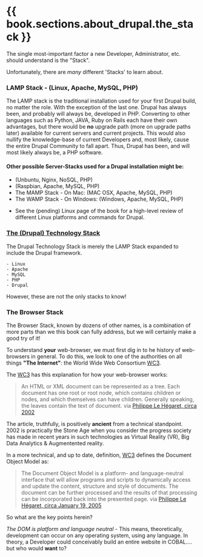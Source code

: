 # {{ book.sections.about_drupal.the_stack }}

The single most-important factor a new Developer, Administrator, etc. should understand is the "Stack".

Unfortunately, there are *many* different 'Stacks' to learn about.

### LAMP Stack - \(Linux, Apache, MySQL, PHP\)
The LAMP stack is the traditional installation used for your first Drupal build, no matter the role. With the exception of the last one. Drupal has always been, and probably will always be, developed in PHP. Converting to other languages such as Python, JAVA, Ruby on Rails each have their own advantages, but there would be **no** upgrade path \(more on upgrade paths later\) available for current servers and current projects. This would also nullify the knowledge-base of current Developers and, most likely, cause the entire Drupal Community to fall apart. Thus, Drupal has been, and will most likely always be, a PHP software.

#### Other possible Server-Stacks used for a Drupal installation might be:
 + \(Unbuntu, Nginx, NoSQL, PHP\)
 + \(Raspbian, Apache, MySQL, PHP\)
 + The MAMP Stack - On Mac: \(MAC OSX, Apache, MySQL, PHP\)
 + The WAMP Stack - On Windows: \(Windows, Apache, MySQL, PHP\)
  - See the (pending) Linux page of the book for a high-level review of different Linux platforms and commands for Drupal.

### [The (Drupal) Technology Stack](https://www.drupal.org/node/176052 "Technology Stack")
The Drupal Technology Stack is merely the LAMP Stack expanded to include the Drupal framework.
<pre><code>- Linux
- Apache
- MySQL
- PHP
- Drupal</pre></code>

However, these are not the only stacks to know!

### The Browser Stack

The Browser Stack, known by dozens of other names, is a combination of more parts than we this book can fully address, but we will certainly make a good try of it!

To understand **your** web-browser, we must first dig in to he history of web-browsers in general. To do this, we look to one of the authorities on all things **"The Internet"**: the World Wide Web Consortium [WC3](https://www.w3.org/ "The World Wide Web Consortium (W3C)").

 The [WC3](https://www.w3.org/ "The World Wide Web Consortium (W3C)") has this explanation for how your web-browser works:
 > An HTML or XML document can be represented as a tree. Each document has one root or root node, which contains children or nodes, and which themselves can have children. Generally speaking, the leaves contain the text of document.
 > via [Philippe Le Hégaret, circa 2002](https://www.w3.org/2002/07/26-dom-article.html "Philippe Le Hégaret, circa 2002")

The article, truthfully, is positively **ancient** from a technical standpoint. 2002 is practically the Stone Age when you consider the progress society has made in recent years in such technologies as Virtual Reality (VR), Big Data Analytics & Augmentented reality.

In a more technical, and up to date, definition, [WC3](https://www.w3.org/ "The World Wide Web Consortium (W3C)") defines the Document Object Model as:
> The Document Object Model is a platform- and language-neutral interface that will allow programs and scripts to dynamically access and update the content, structure and style of documents. The document can be further processed and the results of that processing can be incorporated back into the presented page.
> via [Philippe Le Hégaret, circa January 19, 2005](https://www.w3.org/DOM/ "Philippe Le Hégaret, circa 2005")

So what are the key points herein?

*The DOM is platform and language neutral* - This means, theoretically, development can occur on any operating system, using any language. In theory, a Developer could conceivably build an entire website in COBAL.... but who would **want** to?
